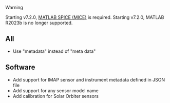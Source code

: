 > [!WARNING]  
> Starting v7.2.0, [MATLAB SPICE (MICE)](https://naif.jpl.nasa.gov/naif/toolkit_MATLAB.html) is required.
> Starting v7.2.0, MATLAB R2023b is no longer supported.

## All

- Use "metadata" instead of "meta data"

## Software

- Add support for IMAP sensor and instrument metadata defined in JSON file
- Add support for any sensor model name
- Add calibration for Solar Orbiter sensors
